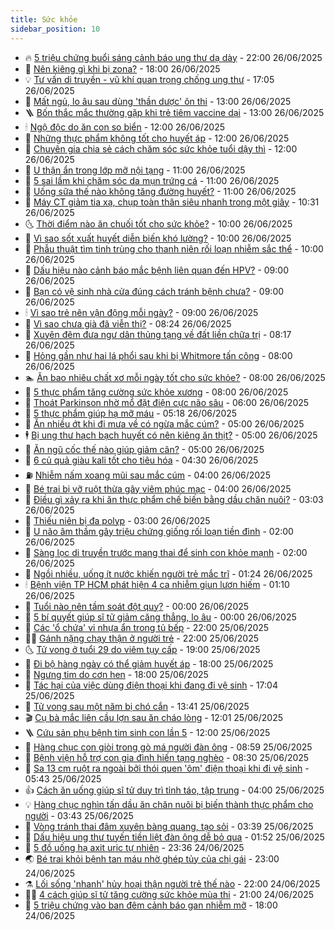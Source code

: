 ```yaml
---
title: Sức khỏe
sidebar_position: 10
---
```


<!-- vnexpress-suc-khoe:START -->
- 🔥 [5 triệu chứng buổi sáng cảnh báo ung thư dạ dày](https://vnexpress.net/suc-khoe-cam-nang-5-trieu-chung-buoi-sang-canh-bao-ung-thu-da-day-4906214.html) - 22:00 26/06/2025
- 🥰 [Nên kiêng gì khi bị zona?](https://vnexpress.net/suc-khoe-cam-nang-nen-kieng-gi-khi-bi-zona-4906442.html) - 18:00 26/06/2025
- 💡 [Tư vấn di truyền - vũ khí quan trọng chống ung thư](https://vnexpress.net/tu-van-di-truyen-vu-khi-quan-trong-chong-ung-thu-4906082.html) - 17:05 26/06/2025
- 🤗 [Mất ngủ, lo âu sau dùng &#39;thần dược&#39; ôn thi](https://vnexpress.net/mat-ngu-lo-au-sau-dung-than-duoc-on-thi-4904940.html) - 13:00 26/06/2025
- 🪜 [Bốn thắc mắc thường gặp khi trẻ tiêm vaccine dại](https://vnexpress.net/bon-thac-mac-thuong-gap-khi-tre-tiem-vaccine-dai-4906746.html) - 13:00 26/06/2025
- 🕯 [Ngộ độc do ăn con so biển](https://vnexpress.net/ngo-doc-do-an-con-so-bien-4906588.html) - 12:00 26/06/2025
- 🤭 [Những thực phẩm không tốt cho huyết áp](https://vnexpress.net/nhung-thuc-pham-khong-tot-cho-huyet-ap-4906683.html) - 12:00 26/06/2025
- 👀 [Chuyên gia chia sẻ cách chăm sóc sức khỏe tuổi dậy thì](https://vnexpress.net/chuyen-gia-chia-se-cach-cham-soc-suc-khoe-tuoi-day-thi-4906658.html) - 12:00 26/06/2025
- 🌋 [U thận ẩn trong lớp mỡ nội tạng](https://vnexpress.net/u-than-an-trong-lop-mo-noi-tang-4906692.html) - 11:00 26/06/2025
- 🫶 [5 sai lầm khi chăm sóc da mụn trứng cá](https://vnexpress.net/5-sai-lam-khi-cham-soc-da-mun-trung-ca-4906687.html) - 11:00 26/06/2025
- 🦆 [Uống sữa thế nào không tăng đường huyết?](https://vnexpress.net/uong-sua-the-nao-khong-tang-duong-huyet-4906666.html) - 11:00 26/06/2025
- 🚀 [Máy CT giảm tia xạ, chụp toàn thân siêu nhanh trong một giây](https://vnexpress.net/may-ct-giam-tia-xa-chup-toan-than-sieu-nhanh-trong-mot-giay-4906643.html) - 10:31 26/06/2025
- 🌜 [Thời điểm nào ăn chuối tốt cho sức khỏe?](https://vnexpress.net/thoi-diem-nao-an-chuoi-tot-cho-suc-khoe-4906661.html) - 10:00 26/06/2025
- 🧰 [Vì sao sốt xuất huyết diễn biến khó lường?](https://vnexpress.net/vi-sao-sot-xuat-huyet-dien-bien-kho-luong-4906599.html) - 10:00 26/06/2025
- 💫 [Phẫu thuật tìm tinh trùng cho thanh niên rối loạn nhiễm sắc thể](https://vnexpress.net/phau-thuat-tim-tinh-trung-cho-thanh-nien-roi-loan-nhiem-sac-the-4906481.html) - 10:00 26/06/2025
- 🌝 [Dấu hiệu nào cảnh báo mắc bệnh liên quan đến HPV?](https://vnexpress.net/dau-hieu-nao-canh-bao-mac-benh-lien-quan-den-hpv-4906638.html) - 09:00 26/06/2025
- 🗽 [Bạn có vệ sinh nhà cửa đúng cách tránh bệnh chưa?](https://vnexpress.net/ban-co-ve-sinh-nha-cua-dung-cach-tranh-benh-chua-4906623.html) - 09:00 26/06/2025
- 🕯 [Vì sao trẻ nên vận động mỗi ngày?](https://vnexpress.net/vi-sao-tre-nen-van-dong-moi-ngay-4906597.html) - 09:00 26/06/2025
- 🦅 [Vì sao chưa già đã viễn thị?](https://vnexpress.net/vi-sao-chua-gia-da-vien-thi-4906612.html) - 08:24 26/06/2025
- 🦆 [Xuyên đêm đưa ngư dân thủng tạng về đất liền chữa trị](https://vnexpress.net/xuyen-dem-dua-ngu-dan-thung-tang-ve-dat-lien-chua-tri-4906615.html) - 08:17 26/06/2025
- 🎊 [Hỏng gần như hai lá phổi sau khi bị Whitmore tấn công](https://vnexpress.net/hong-gan-nhu-hai-la-phoi-sau-khi-bi-whitmore-tan-cong-4906426.html) - 08:00 26/06/2025
- 🏊 [Ăn bao nhiêu chất xơ mỗi ngày tốt cho sức khỏe?](https://vnexpress.net/an-bao-nhieu-chat-xo-moi-ngay-tot-cho-suc-khoe-4906579.html) - 08:00 26/06/2025
- 📝 [5 thực phẩm tăng cường sức khỏe xương](https://vnexpress.net/5-thuc-pham-tang-cuong-suc-khoe-xuong-4906566.html) - 08:00 26/06/2025
- 💯 [Thoát Parkinson nhờ mổ đặt điện cực não sâu](https://vnexpress.net/thoat-parkinson-nho-mo-dat-dien-cuc-nao-sau-4906290.html) - 06:00 26/06/2025
- 🌊 [5 thực phẩm giúp hạ mỡ máu](https://vnexpress.net/suc-khoe-cam-nang-5-thuc-pham-giup-ha-mo-mau-4906013.html) - 05:18 26/06/2025
- 🚀 [Ăn nhiều ớt khi đi mưa về có ngừa mắc cúm?](https://vnexpress.net/an-nhieu-ot-khi-di-mua-ve-co-ngua-mac-cum-4906523.html) - 05:00 26/06/2025
- 🕴 [Bị ung thư hạch bạch huyết có nên kiêng ăn thịt?](https://vnexpress.net/bi-ung-thu-hach-bach-huyet-co-nen-kieng-an-thit-4906492.html) - 05:00 26/06/2025
- 🗽 [Ăn ngũ cốc thế nào giúp giảm cân?](https://vnexpress.net/an-ngu-coc-the-nao-giup-giam-can-4906440.html) - 05:00 26/06/2025
- 🎡 [6 củ quả giàu kali tốt cho tiêu hóa](https://vnexpress.net/6-cu-qua-giau-kali-tot-cho-tieu-hoa-4906459.html) - 04:30 26/06/2025
- ⛽️ [Nhiễm nấm xoang mũi sau mắc cúm](https://vnexpress.net/nhiem-nam-xoang-mui-sau-mac-cum-4906447.html) - 04:00 26/06/2025
- 🦆 [Bé trai bị vỡ ruột thừa gây viêm phúc mạc](https://vnexpress.net/be-trai-bi-vo-ruot-thua-gay-viem-phuc-mac-4906434.html) - 04:00 26/06/2025
- 🤩 [Điều gì xảy ra khi ăn thực phẩm chế biến bằng dầu chăn nuôi?](https://vnexpress.net/dieu-gi-xay-ra-khi-an-thuc-pham-che-bien-bang-dau-chan-nuoi-4906418.html) - 03:03 26/06/2025
- 🦒 [Thiếu niên bị đa polyp](https://vnexpress.net/thieu-nien-bi-da-polyp-4906400.html) - 03:00 26/06/2025
- 💫 [U não âm thầm gây triệu chứng giống rối loạn tiền đình](https://vnexpress.net/u-nao-am-tham-gay-trieu-chung-giong-roi-loan-tien-dinh-4906373.html) - 02:00 26/06/2025
- 🐘 [Sàng lọc di truyền trước mang thai để sinh con khỏe mạnh](https://vnexpress.net/sang-loc-di-truyen-truoc-mang-thai-de-sinh-con-khoe-manh-4906372.html) - 02:00 26/06/2025
- 🚀 [Ngồi nhiều, uống ít nước khiến người trẻ mắc trĩ](https://vnexpress.net/ngoi-nhieu-uong-it-nuoc-khien-nguoi-tre-mac-tri-4906202.html) - 01:24 26/06/2025
- 🕯 [Bệnh viện TP HCM phát hiện 4 ca nhiễm giun lươn hiếm](https://vnexpress.net/benh-vien-tp-hcm-phat-hien-4-ca-nhiem-giun-luon-hiem-4906282.html) - 01:10 26/06/2025
- 🦏 [Tuổi nào nên tầm soát đột quỵ?](https://vnexpress.net/suc-khoe-cam-nang-tuoi-nao-nen-tam-soat-dot-quy-4905791.html) - 00:00 26/06/2025
- 🦄 [5 bí quyết giúp sĩ tử giảm căng thẳng, lo âu](https://vnexpress.net/5-bi-quyet-giup-si-tu-giam-cang-thang-lo-au-4905505.html) - 00:00 26/06/2025
- 🦒 [Các &#39;ổ chứa&#39; vi nhựa ẩn trong tủ bếp](https://vnexpress.net/cac-o-chua-vi-nhua-an-trong-tu-bep-4905989.html) - 22:00 25/06/2025
- 👨‍🏫 [Gánh nặng chạy thận ở người trẻ](https://vnexpress.net/ganh-nang-chay-than-o-nguoi-tre-4905382.html) - 22:00 25/06/2025
- 🌜 [Tử vong ở tuổi 29 do viêm tụy cấp](https://vnexpress.net/tu-vong-o-tuoi-29-do-viem-tuy-cap-4905950.html) - 19:00 25/06/2025
- 🚀 [Đi bộ hàng ngày có thể giảm huyết áp](https://vnexpress.net/suc-khoe-cam-nang-di-bo-hang-ngay-co-the-giam-huyet-ap-4905527.html) - 18:00 25/06/2025
- 💃 [Ngưng tim do cơn hen](https://vnexpress.net/ngung-tim-do-con-hen-4905907.html) - 18:00 25/06/2025
- 💯 [Tác hại của việc dùng điện thoại khi đang đi vệ sinh](https://vnexpress.net/tac-hai-cua-viec-dung-dien-thoai-khi-dang-di-ve-sinh-4905315.html) - 17:04 25/06/2025
- 🤔 [Tử vong sau một năm bị chó cắn](https://vnexpress.net/tu-vong-sau-mot-nam-bi-cho-can-4906274.html) - 13:41 25/06/2025
- 🎬 [Cụ bà mắc liên cầu lợn sau ăn cháo lòng](https://vnexpress.net/cu-ba-mac-lien-cau-lon-sau-an-chao-long-4906249.html) - 12:01 25/06/2025
- 🪜 [Cứu sản phụ bệnh tim sinh con lần 5](https://vnexpress.net/cuu-san-phu-benh-tim-sinh-con-lan-5-4906072.html) - 12:00 25/06/2025
- 🦣 [Hàng chục con giòi trong gò má người đàn ông](https://vnexpress.net/hang-chuc-con-gioi-trong-go-ma-nguoi-dan-ong-4906112.html) - 08:59 25/06/2025
- 🧐 [Bệnh viện hỗ trợ con gia đình hiến tạng nghèo](https://vnexpress.net/benh-vien-ho-tro-con-gia-dinh-hien-tang-ngheo-4906077.html) - 08:30 25/06/2025
- 🤡 [Sa 13 cm ruột ra ngoài bởi thói quen &#39;ôm&#39; điện thoại khi đi vệ sinh](https://vnexpress.net/sa-13-cm-ruot-ra-ngoai-boi-thoi-quen-om-dien-thoai-khi-di-ve-sinh-4905776.html) - 05:43 25/06/2025
- 👍 [Cách ăn uống giúp sĩ tử duy trì tỉnh táo, tập trung](https://vnexpress.net/cach-an-uong-giup-si-tu-duy-tri-tinh-tao-tap-trung-4905477.html) - 04:00 25/06/2025
- 💡 [Hàng chục nghìn tấn dầu ăn chăn nuôi bị biến thành thực phẩm cho người](https://vnexpress.net/hang-chuc-nghin-tan-dau-an-chan-nuoi-bi-bien-thanh-thuc-pham-cho-nguoi-4905870.html) - 03:43 25/06/2025
- 💯 [Vòng tránh thai đâm xuyên bàng quang, tạo sỏi](https://vnexpress.net/vong-tranh-thai-dam-xuyen-bang-quang-tao-soi-4905894.html) - 03:39 25/06/2025
- 🧠 [Dấu hiệu ung thư tuyến tiền liệt đàn ông dễ bỏ qua](https://vnexpress.net/suc-khoe-cam-nang-dau-hieu-ung-thu-tuyen-tien-liet-dan-ong-de-bo-qua-4905740.html) - 01:52 25/06/2025
- 🎡 [5 đồ uống hạ axit uric tự nhiên](https://vnexpress.net/suc-khoe-cam-nang-5-do-uong-ha-axit-uric-tu-nhien-4905468.html) - 23:36 24/06/2025
- 🌏 [Bé trai khỏi bệnh tan máu nhờ ghép tủy của chị gái](https://vnexpress.net/be-trai-khoi-benh-tan-mau-nho-ghep-tuy-cua-chi-gai-4904894.html) - 23:00 24/06/2025
- ⚗️ [Lối sống &#39;nhanh&#39; hủy hoại thận người trẻ thế nào](https://vnexpress.net/loi-song-nhanh-huy-hoai-than-nguoi-tre-the-nao-4904409.html) - 22:00 24/06/2025
- 👨‍🏫 [4 cách giúp sĩ tử tăng cường sức khỏe mùa thi](https://vnexpress.net/4-cach-giup-si-tu-tang-cuong-suc-khoe-mua-thi-4905504.html) - 21:00 24/06/2025
- 🤖 [5 triệu chứng vào ban đêm cảnh báo gan nhiễm mỡ](https://vnexpress.net/suc-khoe-cam-nang-5-trieu-chung-vao-ban-dem-canh-bao-gan-nhiem-mo-4905565.html) - 18:00 24/06/2025<!-- vnexpress-suc-khoe:END -->

